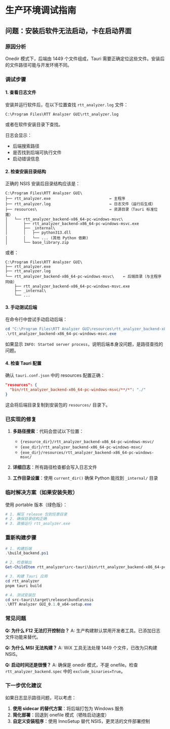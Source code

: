 # 生产环境调试指南

## 问题：安装后软件无法启动，卡在启动界面

### 原因分析
Onedir 模式下，后端由 1449 个文件组成，Tauri 需要正确定位这些文件。安装后的文件路径可能与开发环境不同。

### 调试步骤

#### 1. 查看日志文件
安装并运行软件后，在以下位置查找 `rtt_analyzer.log` 文件：

```
C:\Program Files\RTT Analyzer GUI\rtt_analyzer.log
```

或者在软件安装目录下查找。

日志会显示：
- 后端搜索路径
- 是否找到后端可执行文件
- 启动错误信息

#### 2. 检查安装目录结构
正确的 NSIS 安装后目录结构应该是：

```
C:\Program Files\RTT Analyzer GUI\
├── rtt_analyzer.exe                          ← 主程序
├── rtt_analyzer.log                          ← 日志文件（运行后生成）
├── resources\                                ← 资源目录（Tauri 标准位置）
│   └── rtt_analyzer_backend-x86_64-pc-windows-msvc\
│       ├── rtt_analyzer_backend-x86_64-pc-windows-msvc.exe
│       ├── _internal\
│       │   ├── python313.dll
│       │   └── ... (其他 Python 依赖)
│       └── base_library.zip
```

或者：

```
C:\Program Files\RTT Analyzer GUI\
├── rtt_analyzer.exe
├── rtt_analyzer.log
└── rtt_analyzer_backend-x86_64-pc-windows-msvc\    ← 后端目录（与主程序同级）
    ├── rtt_analyzer_backend-x86_64-pc-windows-msvc.exe
    ├── _internal\
    └── ...
```

#### 3. 手动测试后端
在命令行中尝试手动启动后端：

```powershell
cd "C:\Program Files\RTT Analyzer GUI\resources\rtt_analyzer_backend-x86_64-pc-windows-msvc"
.\rtt_analyzer_backend-x86_64-pc-windows-msvc.exe
```

如果显示 `INFO: Started server process`，说明后端本身没问题，是路径查找的问题。

#### 4. 检查 Tauri 配置
确认 `tauri.conf.json` 中的 resources 配置正确：

```json
"resources": {
  "bin/rtt_analyzer_backend-x86_64-pc-windows-msvc/**/*": "./"
}
```

这会将后端目录复制到安装包的 `resources/` 目录下。

### 已实现的修复

1. **多路径搜索**：代码会尝试以下位置：
   - `{resource_dir}/rtt_analyzer_backend-x86_64-pc-windows-msvc/`
   - `{exe_dir}/rtt_analyzer_backend-x86_64-pc-windows-msvc/`
   - `{exe_dir}/resources/rtt_analyzer_backend-x86_64-pc-windows-msvc/`

2. **详细日志**：所有路径检查都会写入日志文件

3. **工作目录设置**：使用 `current_dir()` 确保 Python 能找到 `_internal/` 目录

### 临时解决方案（如果安装失败）

使用 portable 版本（绿色版）：

```powershell
# 1. 解压 release 包到任意目录
# 2. 确保目录结构正确
# 3. 直接运行 rtt_analyzer.exe
```

### 重新构建步骤

```powershell
# 1. 构建后端
.\build_backend.ps1

# 2. 检查输出
Get-ChildItem rtt_analyzer\src-tauri\bin\rtt_analyzer_backend-x86_64-pc-windows-msvc

# 3. 构建 Tauri 应用
cd rtt_analyzer
pnpm tauri build

# 4. 测试安装包
cd src-tauri\target\release\bundle\nsis
.\RTT Analyzer GUI_0.1.0_x64-setup.exe
```

### 常见问题

**Q: 为什么 F12 无法打开控制台？**
A: 生产构建默认禁用开发者工具。已添加日志文件功能来替代。

**Q: 为什么 MSI 无法构建？**
A: WiX 工具无法处理 1449 个文件，已改为只构建 NSIS。

**Q: 启动时间还是很慢？**
A: 确保是 onedir 模式，不是 onefile。检查 `rtt_analyzer_backend.spec` 中的 `exclude_binaries=True`。

### 下一步优化建议

如果日志显示路径问题，可以考虑：

1. **使用 sidecar 的替代方案**：将后端打包为 Windows 服务
2. **简化部署**：回退到 onefile 模式（牺牲启动速度）
3. **自定义安装程序**：使用 InnoSetup 替代 NSIS，更灵活的文件部署控制
